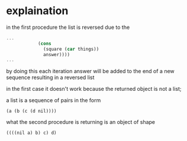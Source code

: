 # explaination

in the first procedure the list is reversed due to the

```scheme
...
            (cons
              (square (car things))
              answer))))
...
```

by doing this each iteration answer will be added to the end of a new sequence
resulting in a reversed list

in the first case it doesn't work because the returned object is not a list;

a list is a sequence of pairs in the form

`(a (b (c (d nil))))`

what the second procedure is returning is an object of shape

`((((nil a) b) c) d)`

